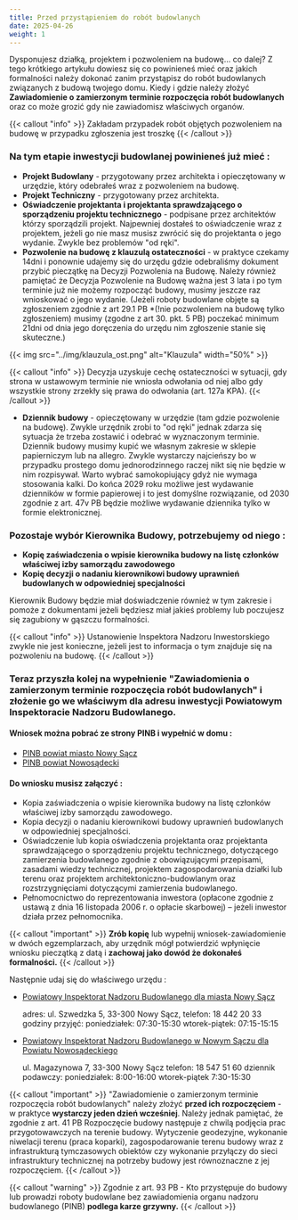 ```yaml
---
title: Przed przystąpieniem do robót budowlanych
date: 2025-04-26
weight: 1
---
```

Dysponujesz działką, projektem i pozwoleniem na budowę... co dalej? Z tego krótkiego artykułu dowiesz się co powinieneś mieć oraz jakich formalności należy dokonać zanim przystąpisz do robót budowlanych związanych z budową twojego domu. Kiedy i gdzie należy złożyć **Zawiadomienie o zamierzonym terminie rozpoczęcia robót budowlanych** oraz co może grozić gdy nie zawiadomisz właściwych organów.

{{< callout "info" >}}
Zakładam przypadek robót objętych pozwoleniem na budowę w przypadku zgłoszenia jest troszkę {{< /callout >}}
### Na tym etapie inwestycji budowlanej powinieneś już mieć :
- **Projekt Budowlany** - przygotowany przez architekta i opieczętowany w urzędzie, który odebrałeś wraz z pozwoleniem na budowę.
- **Projekt Techniczny** - przygotowany przez architekta.
- **Oświadczenie projektanta i projektanta sprawdzającego o sporządzeniu projektu technicznego** - podpisane przez architektów którzy sporządzili projekt. Najpewniej dostałeś to oświadczenie wraz z projektem, jeżeli go nie masz musisz zwrócić się do projektanta o jego wydanie. Zwykle bez problemów  "od ręki".
- **Pozwolenie na budowę z klauzulą ostateczności** - w praktyce czekamy 14dni i ponownie udajemy się do urzędu gdzie odebraliśmy dokument przybić pieczątkę na Decyzji Pozwolenia na Budowę. Należy również pamiętać że Decyzja Pozwolenie na Budowę ważna jest 3 lata i po tym terminie już nie możemy rozpocząć budowy, musimy jeszcze raz wnioskować o jego wydanie. (Jeżeli roboty budowlane objęte są zgłoszeniem zgodnie z art 29.1 PB *(!nie pozwoleniem na budowę tylko zgłoszeniem) musimy (zgodne z art 30. pkt. 5 PB) poczekać minimum 21dni od dnia jego doręczenia do urzędu nim zgłoszenie stanie się skuteczne.)

{{< img src="../img/klauzula_ost.png" alt="Klauzula" width="50%" >}}

{{< callout "info" >}}
Decyzja uzyskuje cechę ostateczności w sytuacji, gdy strona w ustawowym terminie nie wniosła odwołania od niej albo gdy wszystkie strony zrzekły się prawa do odwołania (art. 127a KPA).
{{< /callout >}}

- **Dziennik budowy** - opieczętowany w urzędzie (tam gdzie pozwolenie na budowę). Zwykle urzędnik zrobi to "od ręki" jednak zdarza się sytuacja że trzeba zostawić i odebrać w wyznaczonym terminie. Dziennik budowy musimy kupić we własnym zakresie w sklepie papierniczym lub na allegro. Zwykle wystarczy najcieńszy bo w przypadku prostego domu jednorodzinnego raczej nikt się nie będzie w nim rozpisywał. Warto wybrać samokopiujący gdyż nie wymaga stosowania kalki. Do końca 2029 roku możliwe jest wydawanie dzienników w formie papierowej i to jest domyślne rozwiązanie, od 2030 zgodnie z art. 47v PB będzie możliwe wydawanie dziennika tylko w formie elektronicznej. 
### Pozostaje wybór Kierownika Budowy, potrzebujemy od niego :
- **Kopię zaświadczenia o wpisie kierownika budowy na listę członków właściwej izby samorządu zawodowego**
- **Kopię decyzji o nadaniu kierownikowi budowy uprawnień budowlanych w odpowiedniej specjalności**

Kierownik Budowy będzie miał doświadczenie również w tym zakresie i pomoże z dokumentami jeżeli będziesz miał jakieś problemy lub poczujesz się zagubiony w gąszczu formalności.

{{< callout "info" >}}
 Ustanowienie Inspektora Nadzoru Inwestorskiego zwykle nie jest konieczne, jeżeli jest to informacja o tym znajduje się na pozwoleniu na budowę.
{{< /callout >}}
### Teraz przyszła kolej na wypełnienie  "Zawiadomienia o zamierzonym terminie rozpoczęcia robót budowlanych" i złożenie go we właściwym dla adresu inwestycji Powiatowym Inspektoracie Nadzoru Budowlanego.

#### Wniosek można pobrać ze strony PINB i wypełnić w domu :
- [PINB powiat miasto Nowy Sącz](https://bip.malopolska.pl/pinbmiastonowysacz,m,290420,rozpoczecie-budowy.html)
- [PINB powiat Nowosądecki](https://bip.malopolska.pl/pinbpowiatnowosadecki,m,259731,druki-do-pobrania.html)
#### Do wniosku musisz załączyć :
- Kopia zaświadczenia o wpisie kierownika budowy na listę członków właściwej izby samorządu zawodowego.
- Kopia decyzji o nadaniu kierownikowi budowy uprawnień budowlanych w odpowiedniej specjalności.   
- Oświadczenie lub kopia oświadczenia projektanta oraz projektanta sprawdzającego o sporządzeniu projektu technicznego, dotyczącego zamierzenia budowlanego zgodnie z obowiązującymi przepisami, zasadami wiedzy technicznej, projektem zagospodarowania działki lub terenu oraz projektem architektoniczno-budowlanym oraz rozstrzygnięciami dotyczącymi zamierzenia budowlanego.
- Pełnomocnictwo do reprezentowania inwestora (opłacone zgodnie z ustawą z dnia 16 listopada 2006 r. o opłacie skarbowej) – jeżeli inwestor działa przez pełnomocnika.

{{< callout "important" >}}
**Zrób kopię** lub wypełnij wniosek-zawiadomienie w dwóch egzemplarzach, aby urzędnik mógł potwierdzić wpłynięcie wniosku pieczątką z datą i **zachowaj jako dowód że dokonałeś formalności.**
{{< /callout >}} 

Następnie udaj się do właściwego urzędu :
-  [Powiatowy Inspektorat Nadzoru Budowlanego dla miasta Nowy Sącz](https://bip.malopolska.pl/pinbmiastonowysacz/)
  
	adres: ul. Szwedzka 5, 33-300 Nowy Sącz, 
	telefon: 18 442 20 33   
	godziny przyjęć:  poniedziałek: 07:30-15:30  wtorek-piątek: 07:15-15:15

- [Powiatowy Inspektorat Nadzoru Budowlanego w Nowym Sączu dla Powiatu Nowosądeckiego](https://bip.malopolska.pl/pinbpowiatnowosadecki,m,259725,kontakt.html)
  
	ul. Magazynowa 7, 33-300 Nowy Sącz
	telefon: 18 547 51 60
	dziennik podawczy: poniedziałek: 8:00-16:00 wtorek-piątek 7:30-15:30

{{< callout "important" >}}
 "Zawiadomienie o zamierzonym terminie rozpoczęcia robót budowlanych" należy złożyć **przed ich rozpoczęciem** - w praktyce **wystarczy jeden dzień wcześniej**. Należy jednak pamiętać, że zgodnie z art. 41 PB Rozpoczęcie budowy następuje z chwilą podjęcia prac przygotowawczych na terenie budowy. Wytyczenie geodezyjne, wykonanie niwelacji terenu (praca koparki), zagospodarowanie terenu budowy wraz z infrastrukturą tymczasowych obiektów czy wykonanie przyłączy do sieci infrastruktury technicznej na potrzeby budowy jest równoznaczne z jej rozpoczęciem.
{{< /callout >}}

{{< callout "warning" >}}
Zgodnie z art. 93 PB - Kto przystępuje do budowy lub prowadzi roboty budowlane bez zawiadomienia organu nadzoru budowlanego (PINB) **podlega karze grzywny.**
{{< /callout >}}